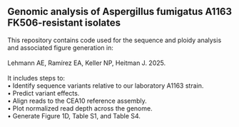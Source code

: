 ## Genomic analysis of Aspergillus fumigatus A1163 FK506-resistant isolates
This repository contains code used for the sequence and ploidy analysis and associated figure generation in: \
\
Lehmann AE, Ramírez EA, Keller NP, Heitman J.
2025. \
\
It includes steps to: \
  • Identify sequence variants relative to our laboratory A1163 strain. \
  • Predict variant effects. \
  • Align reads to the CEA10 reference assembly. \
  • Plot normalized read depth across the genome. \
  • Generate Figure 1D, Table S1, and Table S4.
